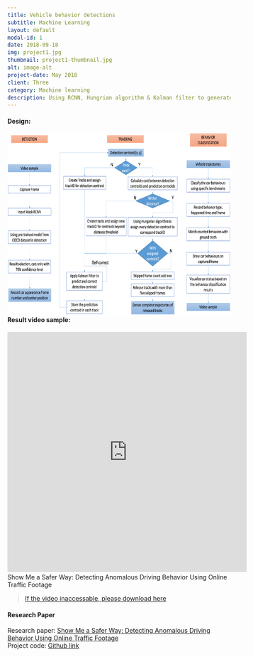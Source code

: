 ```yaml
---
title: Vehicle behavior detections
subtitle: Machine Learning
layout: default
modal-id: 1
date: 2018-09-18
img: project1.jpg
thumbnail: project1-thumbnail.jpg
alt: image-alt
project-date: May 2018
client: Three
category: Machine learning
description: Using RCNN, Hungrian algorithm & Kalman filter to generate an integrated system that accurately detects, tracks and classifies vehicles using online traffic camera feed.</br>Thanks to our supervisors Elham Naghizade & Kourosh Khoshelhamteam, also team members Xiao Zheng & Weizhang Chen, 
---
```

#### Design:   
<img src="/img/portfolio/Flow chart master.png" alt="" style="float: left; margin-right: 10px; width:720px;height:412px;" /> 

#### Result video sample:
<iframe width="540" height="540" src="https://www.youtube.com/embed/mTFlKedstPs" frameborder="0" allow="accelerometer; autoplay; encrypted-media; gyroscope; picture-in-picture" allowfullscreen></iframe>
<figcaption class="caption">Show Me a Safer Way: Detecting Anomalous Driving Behavior Using Online Traffic Footage</figcaption>

>[If the video inaccessable, please download here](https://github.com/JoyceWufm/Detecting-Anomalous-Driving-Behavior/blob/master/Result%20sample.mp4)

#### Research Paper
Research paper: [Show Me a Safer Way: Detecting Anomalous Driving Behavior Using Online Traffic Footage](https://github.com/JoyceWufm/joycewufm.github.io/blob/master/docs/Show_Me_a_Safer_Way__Detecting_Anomalous_Driving_Behavior_Using_Online_Traffic_Footage.pdf)  
Project code: [Github link](https://github.com/JoyceWufm/Master-research-project)
      